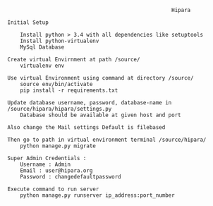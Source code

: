 														Hipara

	Initial Setup

		Install python > 3.4 with all dependencies like setuptools
		Install python-virtualenv
		MySql Database

	Create virtual Envirnment at path /source/
		virtualenv env

	Use virtual Environment using command at directory /source/
		source env/bin/activate
		pip install -r requirements.txt

	Update database username, password, database-name in /source/hipara/hipara/settings.py
		Database should be available at given host and port

	Also change the Mail settings Default is filebased

	Then go to path in virtual environment terminal /source/hipara/
		python manage.py migrate

	Super Admin Credentials :
		Username : Admin
		Email : user@hipara.org
		Password : changedefaultpassword

	Execute command to run server
		python manage.py runserver ip_address:port_number


